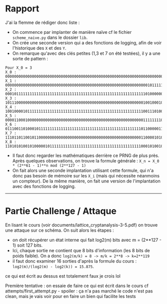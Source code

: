 # Rapport

J'ai la flemme de rédiger donc liste :
+ On commence par implanter de manière naïve cf le fichier `scheme_naive.py` dans le dossier `lib`.
+ On crée une seconde version qui a des fonctions de logging, afin de voir l'historique des `X` et des `Y`.
+ On remarque qu'avec des clés petites (1,3 et 7 on été testées), il y a une sorte de pattern :
```
Pour X_0 = 3
X_0	:	0000000000000000000000000000000000000000000000000000000000000000000000000000000000000000000000000000000000000000000000000000011
X_1	:	0000000000000000000000000000000000000000000000000000000000000000101111111111111111111111111111111111111111111111111111111111101
X_2	:	0001011111111111111111111111111111111111111111111111111111111110100000000000000000000000000000000000000000000000000000000000011
X_3	:	1011100000000000000000000000000000000000000000000000000000000010010001011111111111111111111111111111111111111111111111111111100
X_4	:	1001000010111111111111111111111111111111111111111111111111111100111010000000000000000000000000000000000000000000000000000000011
X_5	:	0000110001000000000000000000000000000000000000000000000000000011111111000010111111111111111111111111111111111111111111111111100
X_6	:	0111001101000101111111111111111111111111111111111111111111111011000001101110000000000000000000000000000000000000000000000000100
X_7	:	1110110110010110000000000000000000000000000000000000000000000110000101011111000101111111111111111111111111111111111111111111010
X_8	:	1101010100101000001011111111111111111111111111111111111111111000101001010111010000000000000000000000000000000000000000000000101
```
+ Il faut donc regarder les mathématiques derrière ce PRNG de plus près. Après quelques observations, on trouve la formule générale : `X_n = X_0 * (2**61 - 1)**n mod (2**127 - 1)`
+ On fait alors une seconde implantation utilisant cette formule, qui n'a donc pas besoin de mémoire sur les `X_i` (mais qui nécessite néanmoins un compteur). De la même manière, on fait une version de l'implantation avec des fonctions de logging.

---

# Partie Challenge / Attaque

En lisant le cours (voir documents/lattice_cryptanalysis-3-5.pdf) on trouve une attaque sur ce schéma. On suit alors les étapes :
+ on doit récupérer un état interne qui fait log2(m) bits avec m = (2**127 - 1) soit 127 bits.
+ Ici, chaque sortie ne contient que 8 bits d'information (les 8 bits de poids faible). On a donc `log2(m/k) = 8 -> m/k = 2**8 -> k=2**119`
+ il faut donc examiner 16 sorties d'après la formule du cours : `log2(m)/(log2(m) - log2(k)) = 15.875`.

ce qui est écrit au dessus est totalement faux je crois lol

Première tentative : on essaie de faire ce qui est écrit dans le cours cf attempts/first_attempt.py - spoiler : ça n'a pas marché
le code n'est pas clean, mais je vais voir pour en faire un bien qui facilite les tests